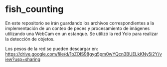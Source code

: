 # fish_counting
En este repositorio se irán guardando los archivos correspondientes a la implementación de un conteo de peces y procesamiento de imágenes utilizando una WebCam en un estanque. Se utilizó la red Yolo para realizar la detección de objetos.

Los pesos de la red se pueden descargar en: https://drive.google.com/file/d/1bZOlS98gyq5pm0wYQcn3BUELkKNy5i2Y/view?usp=sharing
